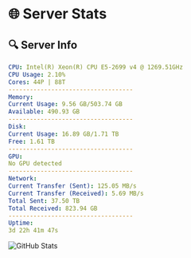 # 🌐 Server Stats
## 🔍 Server Info
```yaml
CPU: Intel(R) Xeon(R) CPU E5-2699 v4 @ 1269.51GHz
CPU Usage: 2.10%
Cores: 44P | 88T
-----------------------------------
Memory:
Current Usage: 9.56 GB/503.74 GB
Available: 490.93 GB
-----------------------------------
Disk:
Current Usage: 16.89 GB/1.71 TB
Free: 1.61 TB
-----------------------------------
GPU:
No GPU detected
-----------------------------------
Network:
Current Transfer (Sent): 125.05 MB/s
Current Transfer (Received): 5.69 MB/s
Total Sent: 37.50 TB
Total Received: 823.94 GB
-----------------------------------
Uptime:
3d 22h 41m 47s
```
![GitHub Stats](https://img.shields.io/badge/Updated-2025-02-11_21:25:05-blue)